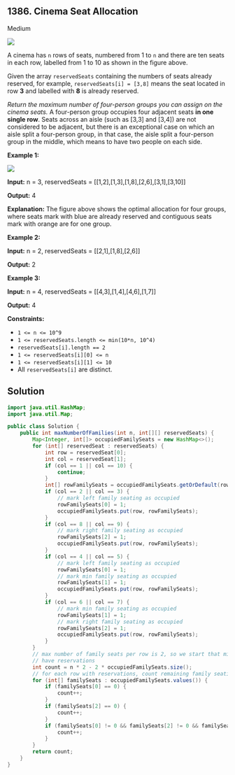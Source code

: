## 1386\. Cinema Seat Allocation

Medium

![](https://assets.leetcode.com/uploads/2020/02/14/cinema_seats_1.png)

A cinema has `n` rows of seats, numbered from 1 to `n` and there are ten seats in each row, labelled from 1 to 10 as shown in the figure above.

Given the array `reservedSeats` containing the numbers of seats already reserved, for example, `reservedSeats[i] = [3,8]` means the seat located in row **3** and labelled with **8** is already reserved.

_Return the maximum number of four-person groups you can assign on the cinema seats._ A four-person group occupies four adjacent seats **in one single row**. Seats across an aisle (such as [3,3] and [3,4]) are not considered to be adjacent, but there is an exceptional case on which an aisle split a four-person group, in that case, the aisle split a four-person group in the middle, which means to have two people on each side.

**Example 1:**

![](https://assets.leetcode.com/uploads/2020/02/14/cinema_seats_3.png)

**Input:** n = 3, reservedSeats = \[\[1,2],[1,3],[1,8],[2,6],[3,1],[3,10]]

**Output:** 4

**Explanation:** The figure above shows the optimal allocation for four groups, where seats mark with blue are already reserved and contiguous seats mark with orange are for one group.

**Example 2:**

**Input:** n = 2, reservedSeats = \[\[2,1],[1,8],[2,6]]

**Output:** 2

**Example 3:**

**Input:** n = 4, reservedSeats = \[\[4,3],[1,4],[4,6],[1,7]]

**Output:** 4

**Constraints:**

*   `1 <= n <= 10^9`
*   `1 <= reservedSeats.length <= min(10*n, 10^4)`
*   `reservedSeats[i].length == 2`
*   `1 <= reservedSeats[i][0] <= n`
*   `1 <= reservedSeats[i][1] <= 10`
*   All `reservedSeats[i]` are distinct.

## Solution

```java
import java.util.HashMap;
import java.util.Map;

public class Solution {
    public int maxNumberOfFamilies(int n, int[][] reservedSeats) {
        Map<Integer, int[]> occupiedFamilySeats = new HashMap<>();
        for (int[] reservedSeat : reservedSeats) {
            int row = reservedSeat[0];
            int col = reservedSeat[1];
            if (col == 1 || col == 10) {
                continue;
            }
            int[] rowFamilySeats = occupiedFamilySeats.getOrDefault(row, new int[3]);
            if (col == 2 || col == 3) {
                // mark left family seating as occupied
                rowFamilySeats[0] = 1;
                occupiedFamilySeats.put(row, rowFamilySeats);
            }
            if (col == 8 || col == 9) {
                // mark right family seating as occupied
                rowFamilySeats[2] = 1;
                occupiedFamilySeats.put(row, rowFamilySeats);
            }
            if (col == 4 || col == 5) {
                // mark left family seating as occupied
                rowFamilySeats[0] = 1;
                // mark min family seating as occupied
                rowFamilySeats[1] = 1;
                occupiedFamilySeats.put(row, rowFamilySeats);
            }
            if (col == 6 || col == 7) {
                // mark min family seating as occupied
                rowFamilySeats[1] = 1;
                // mark right family seating as occupied
                rowFamilySeats[2] = 1;
                occupiedFamilySeats.put(row, rowFamilySeats);
            }
        }
        // max number of family seats per row is 2, so we start that minus the rows for which we
        // have reservations
        int count = n * 2 - 2 * occupiedFamilySeats.size();
        // for each row with reservations, count remaining family seatings
        for (int[] familySeats : occupiedFamilySeats.values()) {
            if (familySeats[0] == 0) {
                count++;
            }
            if (familySeats[2] == 0) {
                count++;
            }
            if (familySeats[0] != 0 && familySeats[2] != 0 && familySeats[1] == 0) {
                count++;
            }
        }
        return count;
    }
}
```